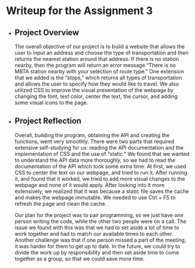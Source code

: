 # Writeup for the Assignment 3
* ## **Project Overview**	
    
    The overall objective of our project is to build a website that allows the user to input an address and choose the type of transportation and then returns the nearest station around that address. If there is no station nearby, then the program will return an error message “There is no MBTA station nearby with your selection of route type.” One extension that we added is the “stops,” which returns all types of transportation and allows the user to specify how they would like to travel. We also utilized CSS to improve the visual presentation of the webpage by changing the font, text color, center the text, the cursor, and adding some visual icons to the page.

* ## **Project Reflection**
    
    Overall, building the program, obtaining the API and creating the functions, went very smoothly. There were two parts that required extensive self-studying for us: reading the API documentation and the implementation of CSS and the use of “static.” We found that we wanted to understand the API data more thoroughly, so we had to read the documentation of the API which took some extra time. At first, we used CSS to center the text on our webpage, and tried to run it. After running it, and found that it worked, we tried to add more visual changes to the webpage and none of it would apply. After looking into it more extensively, we realized that it was because a static file saves the cache and makes the webpage immutable. We needed to use Ctrl + F5 to refresh the page and clean the cache. 
    
    Our plan for the project was to pair programming, so we just have one person writing the code, while the other two people were on a call. The issue we found with this was that we had to set aside a lot of time to work together and had to match our available times to each other. Another challenge was that if one person missed a part of the meeting, it was harder for them to get up to date. In the future, we could try to divide the work up by responsibility and then set aside time to come together as a group, so that we could save more time.
